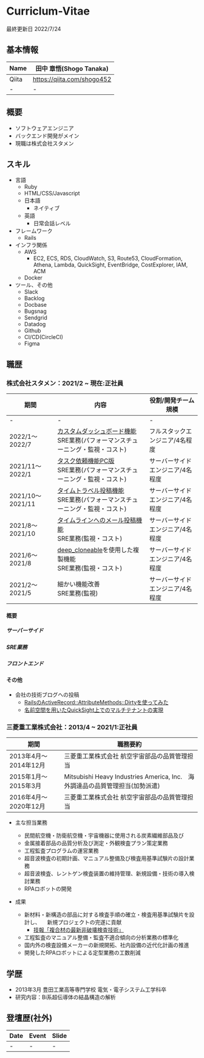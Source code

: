 # Curriclum-Vitae

最終更新日 2022/7/24

## 基本情報

| Name | 田中 章悟(Shogo Tanaka)|
|  ----  |  ----  |
| Qiita |https://qiita.com/shogo452 |
|  -  |  -  |

## 概要

* ソフトウェアエンジニア
* バックエンド開発がメイン
* 現職は株式会社スタメン

## スキル

* 言語
  * Ruby
  * HTML/CSS/Javascript
  * 日本語
    * ネイティブ
  * 英語
    * 日常会話レベル 
* フレームワーク
  * Rails
* インフラ関係
  * AWS
    * EC2, ECS, RDS, CloudWatch, S3, Route53, CloudFormation, Athena, Lambda, QuickSight, EventBridge, CostExplorer, IAM, ACM
  * Docker
* ツール、その他
  * Slack
  * Backlog
  * Docbase
  * Bugsnag
  * Sendgrid
  * Datadog
  * Github
  * CI/CD(CircleCI)
  * Figma 

## 職歴

### 株式会社スタメン：2021/2 ~ 現在:正社員

| 期間 |内容| 役割/開発チーム規模 |
| ---- | ---- |---- |
|  -  |  -  |  -  |
| 2022/1〜2022/7| [カスタムダッシュボード機能](https://prtimes.jp/main/html/rd/p/000000062.000023589.html)<br />SRE業務(パフォーマンスチューニング・監視・コスト) |フルスタックエンジニア/4名程度|
| 2021/11〜2022/1| [タスク依頼機能PC版](https://prtimes.jp/main/html/rd/p/000000065.000023589.html)<br />SRE業務(パフォーマンスチューニング・監視・コスト) |サーバーサイドエンジニア/4名程度|
| 2021/10〜2021/11| [タイムトラベル投稿機能](https://prtimes.jp/main/html/rd/p/000000040.000023589.html)<br />SRE業務(パフォーマンスチューニング・監視・コスト) |サーバーサイドエンジニア/4名程度|
| 2021/8〜2021/10| [タイムラインへのメール投稿機能](https://prtimes.jp/main/html/rd/p/000000027.000023589.html)<br />SRE業務(監視・コスト) |サーバーサイドエンジニア/4名程度|
| 2021/6〜2021/8| [deep_cloneable](https://github.com/moiristo/deep_cloneable)を使用した複製機能<br />SRE業務(監視・コスト) |サーバーサイドエンジニア/4名程度|
| 2021/2〜2021/5  | 細かい機能改善<br />SRE業務(監視) | サーバーサイドエンジニア/4名程度 |

#### 概要

##### サーバーサイド

##### SRE業務

##### フロントエンド

#### その他

* 会社の技術ブログへの投稿
  * [RailsのActiveRecord::AttributeMethods::Dirtyを使ってみた](https://tech.stmn.co.jp/entry/2021/04/22/100133)
  * [名前空間を用いたQuickSight上でのマルチテナントの実現](https://tech.stmn.co.jp/entry/2022/04/18/135545)

### 三菱重工業株式会社：2013/4 ~ 2021/1:正社員

|期間|職務要約|
| ---- | ---- |
|2013年4月〜2014年12月 | 三菱重工業株式会社 航空宇宙部品の品質管理担当|
|2015年1月〜2015年3月　| Mitsubishi Heavy Industries America, Inc.　海外調達品の品質管理担当(加勢派遣)|
|2016年4月〜2020年12月　| 三菱重工業株式会社 航空宇宙部品の品質管理担当 |


* 主な担当業務
  * 民間航空機・防衛航空機・宇宙機器に使用される炭素繊維部品及び
  * 金属接着部品の品質分析及び測定・外観検査プラン策定業務
  * 工程監査プログラムの運営業務
  * 超音波検査の初期計画、マニュアル整備及び検査用基準試験片の設計業務
  * 超音波検査、レントゲン検査装置の維持管理、新規設備・技術の導入検討業務
  * RPAロボットの開発

* 成果
  * 新材料・新構造の部品に対する検査手順の確立・検査用基準試験片を設計し、
　新規プロジェクトの完遂に貢献
    * [技報「複合材の最新非破壊検査技術」](https://www.wantedly.com/id/tiphp452/items/565b5b05-e124-4ef2-b4e5-1f99ca5ac711)
  * 工程監査のマニュアル整備・監査不適合傾向の分析業務の標準化
  * 国内外の検査設備メーカーの新規開拓、社内設備の近代化計画の推進
  * 開発したRPAロボットによる定型業務の工数削減

## 学歴

* 2013年3月 豊田工業高等専門学校 電気・電子システム工学科卒
* 研究内容：Bi系超伝導体の結晶構造の解析

## 登壇歴(社外)

|  Date  |  Event  | Slide |
| ---- | ---- |---- |
|  -  |  -  |  -  |
